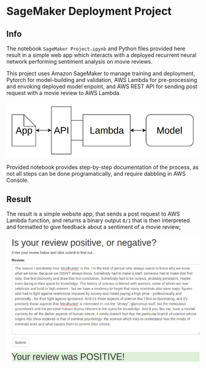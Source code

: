 # SageMaker Deployment Project

## Info
The notebook `SageMaker Project.ipynb` and Python files provided here result in a simple web app which interacts with a deployed recurrent neural network performing sentiment analysis on movie reviews. 

This project uses Amazon SageMaker to manage training and deployment, Pytorch for model-building and validation, AWS Lambda for pre-processing and envoking deployed model enpoint, and AWS REST API for sending post request with a movie review to AWS Lambda.


 
<img src='WebAppDiagram.png' width=800>

Provided notebook provides step-by-step documentation of the process, as not all steps can be done programatically, and require dabbling in AWS Console.


## Result

The result is a simple website app, that sends a post request to AWS Lambda function, and returns a binary output `0/1` that is then interpreted and formatted to give feedback about a sentiment of a movie review;

<img src='demo.png' width=800>